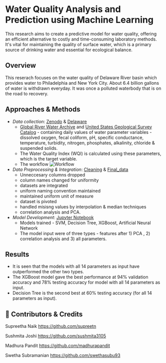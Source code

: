 # Water Quality Analysis and Prediction using Machine Learning

This research aims to create a predictive model for water quality, offering an efficient alternative to costly and time-consuming laboratory methods. It's vital for maintaining the quality of surface water, which is a primary source of drinking water and essential for ecological balance.


## Overview
This reserach focuses on the water quality of Delaware River basin which provides water to Philadelphia and New York City. About 6.4 billion gallons of water is withdrawn everyday. It was once a polluted waterbody that is on the road to recovery. 

  
## Approaches & Methods 

- *Data collection*: [Zenodo](https://github.com/swethasubu93/Water-Quality-Analysis/blob/main/Code/Zenodo.ipynb) & [Delaware](https://github.com/swethasubu93/Water-Quality-Analysis/blob/main/Code/Delaware.ipynb)
    - [Global River Water Archive](https://zenodo.org/record/5097437#.YyuqunbMKUl) and [United States Geological Survey Catalog](https://www.sciencebase.gov/catalog/item/5e010424e4b0b207aa033d8c) - containing daily values of water parameter variables - dissolved oxygen, fecal coliform, pH, specific conductance, temperature, turbidity, nitrogen, phosphates, alkalinity, chloride & suspended solids.
    - The Water Quality Index (WQI) is calculated using these parameters, which is the target variable.  
    - The workflow 
![Workflow](https://github.com/swethasubu93/Analytical-Processing/assets/109064336/8259509f-e1b1-44a9-872d-20b29dd560aa)
- *Data Preprocessing & Integration*: [Cleaning](https://github.com/swethasubu93/Water-Quality-Analysis/blob/main/Code/DataCleaning%26EDA.ipynb) & [Final_data](https://github.com/swethasubu93/Water-Quality-Analysis/blob/main/Code/Final_dataset_creation.ipynb)
    - Unneccesary columns dropped
    - column names changed for uniformity
    - datasets are integrated
    - uniform naming convention maintained
    - maintained uniform unit of measure
    - dataset is pivoted
    - handled misisng values by interpolation & median techniques
    - correlation analysis and PCA.
- *Model Development*: [Jupyter Notebook](https://github.com/swethasubu93/Water-Quality-Analysis/blob/main/Code/Models.ipynb)
  - Models trained - SVM, Decision Tree, XGBoost, Artificial Neural Network
  - The model input were of three types - features after 1) PCA , 2) correlation analysis and 3) all parameters.


## Results 

- It is seen that the models with all 14 parameters as input have outperformed the other two types.  
- The XGBoost model gave the best performance at 94% validation accuracy and 78% testing accuracy for model with all 14 parameters as input.
- Decision Tree is the second best at 60% testing accuracy (for all 14 parameters as input).

## 🔗 Contributors & Credits
Supreetha Naik https://github.com/supreetn

Sushmita Joshi https://github.com/sushmita3105

Madhura Pandit https://github.com/madhurapandit

Swetha Subramanian https://github.com/swethasubu93
